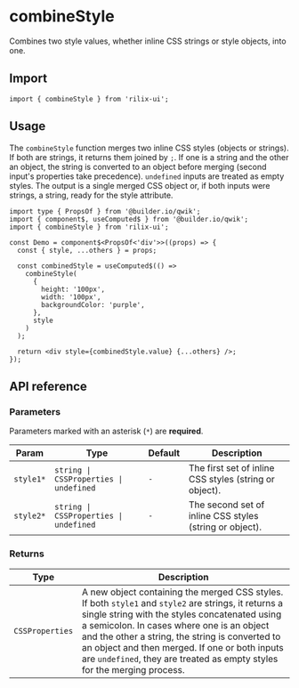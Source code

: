 # combineStyle

Combines two style values, whether inline CSS strings or style objects, into one.

## Import

```tsx
import { combineStyle } from 'rilix-ui';
```

## Usage

The `combineStyle` function merges two inline CSS styles (objects or strings). If both are strings, it returns them joined by `;`. If one is a string and the other an object, the string is converted to an object before merging (second input's properties take precedence). `undefined` inputs are treated as empty styles. The output is a single merged CSS object or, if both inputs were strings, a string, ready for the style attribute.

```tsx
import type { PropsOf } from '@builder.io/qwik';
import { component$, useComputed$ } from '@builder.io/qwik';
import { combineStyle } from 'rilix-ui';

const Demo = component$<PropsOf<'div'>>((props) => {
  const { style, ...others } = props;

  const combinedStyle = useComputed$(() =>
    combineStyle(
      {
        height: '100px',
        width: '100px',
        backgroundColor: 'purple',
      },
      style
    )
  );

  return <div style={combinedStyle.value} {...others} />;
});
```

## API reference

### Parameters

Parameters marked with an asterisk (`*`) are **required**.

| Param     | Type                                   | Default | Description                                             |
| --------- | -------------------------------------- | ------- | ------------------------------------------------------- |
| `style1*` | `string \| CSSProperties \| undefined` | `-`     | The first set of inline CSS styles (string or object).  |
| `style2*` | `string \| CSSProperties \| undefined` | `-`     | The second set of inline CSS styles (string or object). |

### Returns

| Type            | Description                                                                                                                                                                                                                                                                                                                                                                         |
| --------------- | ----------------------------------------------------------------------------------------------------------------------------------------------------------------------------------------------------------------------------------------------------------------------------------------------------------------------------------------------------------------------------------- |
| `CSSProperties` | A new object containing the merged CSS styles. If both `style1` and `style2` are strings, it returns a single string with the styles concatenated using a semicolon. In cases where one is an object and the other a string, the string is converted to an object and then merged. If one or both inputs are `undefined`, they are treated as empty styles for the merging process. |
